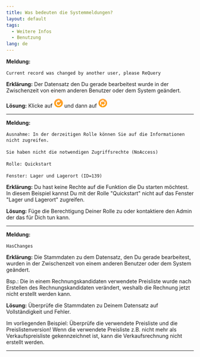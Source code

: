 ```yaml
---
title: Was bedeuten die Systemmeldungen?
layout: default
tags:
  - Weitere Infos
  - Benutzung
lang: de
---
```

**Meldung:**   

    Current record was changed by another user, please ReQuery


**Erklärung:** Der Datensatz den Du gerade bearbeitest wurde in der Zwischenzeit von einem anderen Benutzer oder dem System geändert.
 
**Lösung:** Klicke auf ![img](../images/icons/Reset24.png) und dann auf ![img](../images/icons/Refresh24.png)
   

---
**Meldung:**   

    Ausnahme: In der derzeitigen Rolle können Sie auf die Informationen nicht zugreifen.

    Sie haben nicht die notwendigen Zugriffsrechte (NoAccess) 

	Rolle: Quickstart 
 
	Fenster: Lager und Lagerort (ID=139)
 
**Erklärung:** Du hast keine Rechte auf die Funktion die Du starten möchtest. In diesem Beispiel kannst Du mit der Rolle "Quickstart" nicht auf das Fenster "Lager und Lagerort" zugreifen.
  
**Lösung:** Füge die Berechtigung Deiner Rolle zu oder kontaktiere den Admin der das für Dich tun kann.

   
---
**Meldung:**   
```
HasChanges
```

**Erklärung:** Die Stammdaten zu dem Datensatz, den Du gerade bearbeitest, wurden in der Zwischenzeit von einem anderen Benutzer oder dem System geändert. 

Bsp.: Die in einem Rechnungskandidaten verwendete Preisliste wurde nach Erstellen des Rechnungskandidaten verändert, weshalb die Rechnung jetzt nicht erstellt werden kann.
 
**Lösung:** Überprüfe die Stammdaten zu Deinem Datensatz auf Vollständigkeit und Fehler.

Im vorliegenden Beispiel: Überprüfe die verwendete Preisliste und die Preislistenversion! Wenn die verwendete Preisliste z.B. nicht mehr als Verkaufspreisliste gekennzeichnet ist, kann die Verkaufsrechnung nicht erstellt werden.
   

---
